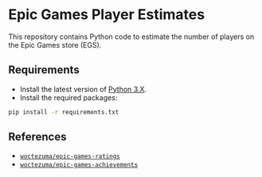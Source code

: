# Epic Games Player Estimates

This repository contains Python code to estimate the number of players on the Epic Games store (EGS).

## Requirements

-   Install the latest version of [Python 3.X][python-download-url].
-   Install the required packages:

```bash
pip install -r requirements.txt
```

## References

- [`woctezuma/epic-games-ratings`][epic-games-ratings]
- [`woctezuma/epic-games-achievements`][epic-games-achievements]

<!-- Definitions -->

[img-cover]: <https://github.com/woctezuma/epic-games-player-estimates/wiki/img/cover.png>
[python-download-url]: <https://www.python.org/downloads/>
[epic-games-ratings]: <https://github.com/woctezuma/epic-games-ratings>
[epic-games-achievements]: <https://github.com/woctezuma/epic-games-achievements>
